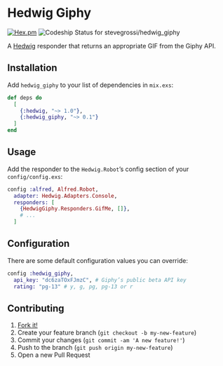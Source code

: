 # Hedwig Giphy

[![Hex.pm](https://img.shields.io/hexpm/v/hedwig_giphy.svg)](https://hex.pm/packages/hedwig_giphy)
![Codeship Status for stevegrossi/hedwig_giphy](https://img.shields.io/codeship/bf6ea900-c23e-0134-01b0-22c030d3a647.svg)

A [Hedwig](https://github.com/hedwig-im/hedwig) responder that returns an appropriate GIF from the Giphy API.

## Installation

Add `hedwig_giphy` to your list of dependencies in `mix.exs`:

```elixir
def deps do
  [
    {:hedwig, "~> 1.0"},
    {:hedwig_giphy, "~> 0.1"}
  ]
end
```

## Usage

Add the responder to the `Hedwig.Robot`’s config section of your `config/config.exs`:

```elixir
config :alfred, Alfred.Robot,
  adapter: Hedwig.Adapters.Console,
  responders: [
    {HedwigGiphy.Responders.GifMe, []},
    # ...
  ]
```

## Configuration

There are some default configuration values you can override:

```elixir
config :hedwig_giphy,
  api_key: "dc6zaTOxFJmzC", # Giphy’s public beta API key
  rating: "pg-13" # y, g, pg, pg-13 or r
```

## Contributing

1. [Fork it!](http://github.com/stevegrossi/hedwig_giphy/fork)
2. Create your feature branch (`git checkout -b my-new-feature`)
3. Commit your changes (`git commit -am 'A new feature!'`)
4. Push to the branch (`git push origin my-new-feature`)
5. Open a new Pull Request
